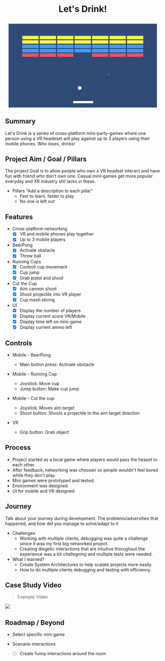 <h1 align="center">Let's Drink!</h1>

<p align="center">
  <img alt="Preview" width="660" alt="preview" src="https://github.com/VFS-VRAR/BrickBreaker/blob/main/BrickBreaker.gif">
<p align="center">

## Summary
Let's Drink is a series of cross-platform mini-party-games where one person using a VR headeset will play against up to 3 players using their mobile phones. Who loses, drinks!

## Project Aim / Goal / Pillars
The project Goal is to allow people who own a VR headset interact and have fun with friend who don't own one. Casual mini-games get more popular everyday and XR industry still lacks in these.

* Pillars "Add a description to each pillar"
  - Fast to learn, faster to play
  - No one is left out
    
## Features
* Cross-platform networking
    - [x] VR and mobile phones play together
    - [x] Up to 3 mobile players

* BeerPong
    - [x] Activate obstacle
    - [x] Throw ball

* Running Cups
    - [x] Controll cup movement
    - [x] Cup jump
    - [x] Grab pistol and shoot

* Cut the Cup
    - [x] Aim cannon shoot
    - [x] Shoot projectile into VR player
    - [x] Cup mesh slicing
          
* UI
    - [x] Display the number of players
    - [x] Display current score VR/Mobile
    - [x] Display time left on mini-game
    - [x] Display current ammo left
          
## Controls
* Mobile - BeerPong
    - Main button press: Activate obstacle

* Mobile - Running Cup
    - Joystick: Move cup
    - Jump button: Make cup jump

* Mobile - Cut the cup
    - Joystick: Moves aim target
    - Shoot button: Shoots a projectile to the aim target direction

* VR
    - Grip button: Grab object

## Process 
- Project started as a local game where players would pass the heaset to each other.
- After feedback, networking was choosen so people wouldn't feel bored while they don't play.
- Mini games were prototyped and tested.
- Environment was designed.
- UI for mobile and VR designed.

## Journey
Talk about your journey during development. The problems/adversities that happened, and how did you manage to solve/adapt to it
- Challenges
  - Working with multiple clients, debugging was quite a challenge sinice it was my first big networked project.
  - Creating diegetic interactions that are intuitive thorughout the experience was a bit challegning and multiple tests were needed.
- What I learned?
  - Create System Architectures to help scalate projects more easily.
  - How to do multiple clients debugging and testing with efficiency.

## Case Study Video 
> Example Video

[![](http://i3.ytimg.com/vi/G7rzMntNpz4/hqdefault.jpg)](https://youtu.be/1Jbzu1wOltk "Click to play on Youtube.com")
## Roadmap / Beyond

* Select specific mini game
          
* Scenario interactions
    - [ ] Create funny interactions around the room
        
